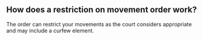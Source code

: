 ##  How does a restriction on movement order work?

The order can restrict your movements as the court considers appropriate and
may include a curfew element.
